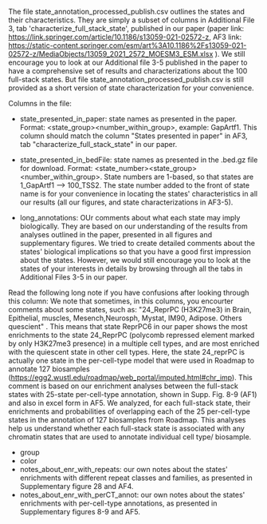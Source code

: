 The file state_annotation_processed_publish.csv outlines the states and their characteristics. They are simply a subset of columns in Additional File 3, tab 'characterize_full_stack_state', published in our paper (paper link: https://link.springer.com/article/10.1186/s13059-021-02572-z, AF3 link: https://static-content.springer.com/esm/art%3A10.1186%2Fs13059-021-02572-z/MediaObjects/13059_2021_2572_MOESM3_ESM.xlsx ).
We still encourage you to look at our Additional file 3-5 published in the paper to have a comprehensive set of results and characterizations about the 100 full-stack states. But file state_annotation_processed_publish.csv is still provided as a short version of state characterization for your convenience. 

Columns in the file: 
- state_presented_in_paper: state names as presented in the paper. Format: <state_group><number_within_group>, example: GapArtf1. This column should match the column "States  presented in paper" in AF3, tab "characterize_full_stack_state" in our paper. 

- state_presented_in_bedFile: state names as presented in the .bed.gz file for download. Format:  <state_number><state_group><number_within_group>. State numbers are 1-based, so that states are  1_GapArtf1 --> 100_TSS2. The state number added to the front of state name is for your convenience in locating the states' characteristics in all our results (all our figures, and state characterizations in AF3-5).

- long_annotations: OUr comments about what each state may imply biologically. They are based on our understanding of the results from analyses outlined in the paper, presented in all figures and supplementary figures. We tried to create detailed comments about the states' biological implications so that you have a good first impression about the states. However, we would still encourage you to look at the states of your interests in details by browsing through all the tabs in Additional Files 3-5 in our paper. 

Read the following long note if you have confusions after looking through this column: 
We note that sometimes, in this columns, you encourter comments about some states, such as: "24_ReprPC (H3K27me3) in Brain, Epithelial, muscles, Mesench,Neurosph, Mystat, IM90, Adipose. Others quescient" . This means that state ReprPC6 in our paper shows the most enrichments to the state 24_ReprPC (polycomb repressed element marked by only H3K27me3 presence) in a multiple cell types, and are most enriched with the quiescent state in other cell types. Here, the state 24_reprPC is actually one state in the per-cell-type model that were used in Roadmap to annotate 127 biosamples (https://egg2.wustl.edu/roadmap/web_portal/imputed.html#chr_imp). This comment is based on our enrichment analyses between the full-stack states with 25-state per-cell-type annotation, shown in Supp. Fig. 8-9 (AF1) and also in excel form in AF5. We analyzed, for each full-stack state, their enrichments and probabilities of overlapping each of the 25 per-cell-type states in the annotation of 127 biosamples from Roadmap. This analyses help us understand whether each full-stack state is associated with any chromatin states that are used to annotate individual cell type/ biosample. 

- group
- color
- notes_about_enr_with_repeats: our own notes about the states' enrichments with different repeat classes and families, as presented in Supplementary figure 28 and AF4.
- notes_about_enr_with_perCT_annot: our own notes about the states' enrichments with per-cell-type annotations, as presented in Supplementary figures 8-9 and AF5. 

